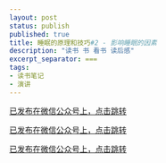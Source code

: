 ```yaml
---
layout: post
status: publish
published: true
title: 睡眠的原理和技巧#2 - 影响睡眠的因素
description: "读书 书 看书 读后感"
excerpt_separator: ===
tags:
- 读书笔记
- 演讲
---
```


[已发布在微信公众号上，点击跳转](https://mp.weixin.qq.com/s/USy6jg6YDwgdaDtoTj5Ypg)

[已发布在微信公众号上，点击跳转](https://mp.weixin.qq.com/s/USy6jg6YDwgdaDtoTj5Ypg)

[已发布在微信公众号上，点击跳转](https://mp.weixin.qq.com/s/USy6jg6YDwgdaDtoTj5Ypg)

